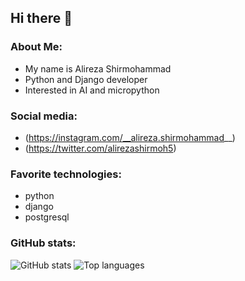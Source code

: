 ## Hi there 👋

### About Me:
- My name is Alireza Shirmohammad
- Python and Django developer
- Interested in AI and micropython

### Social media:
- (https://instagram.com/__alireza.shirmohammad__)
- (https://twitter.com/alirezashirmoh5)

### Favorite technologies:
- python
- django
- postgresql

### GitHub stats:
![GitHub stats](https://github-readme-stats.vercel.app/api?username=alirezashirmohammad&show_icons=true&theme=tokyonight&raw=true)
![Top languages](https://github-readme-stats.vercel.app/api/top-langs/?username=alirezashirmohammad&ahow_icons=true&theme=tokyonight&compact=true&raw=true)
